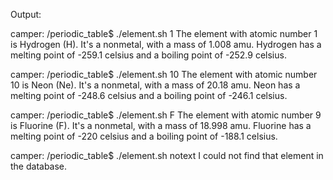 Output:

camper: /periodic_table$ ./element.sh 1
The element with atomic number 1 is Hydrogen (H). It's a nonmetal, with a mass of 1.008 amu. Hydrogen has a melting point of -259.1 celsius and a boiling point of -252.9 celsius.

camper: /periodic_table$ ./element.sh 10
The element with atomic number 10 is Neon (Ne). It's a nonmetal, with a mass of 20.18 amu. Neon has a melting point of -248.6 celsius and a boiling point of -246.1 celsius.

camper: /periodic_table$ ./element.sh F
The element with atomic number 9 is Fluorine (F). It's a nonmetal, with a mass of 18.998 amu. Fluorine has a melting point of -220 celsius and a boiling point of -188.1 celsius.

camper: /periodic_table$ ./element.sh notext
I could not find that element in the database.
